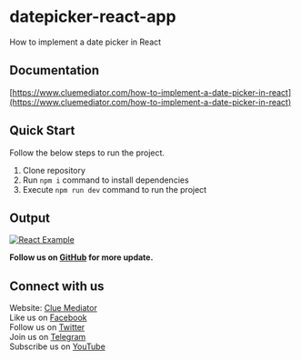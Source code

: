 # datepicker-react-app
How to implement a date picker in React

## Documentation

[https://www.cluemediator.com/how-to-implement-a-date-picker-in-react](https://www.cluemediator.com/how-to-implement-a-date-picker-in-react)

## Quick Start

Follow the below steps to run the project.

1. Clone repository
2. Run `npm i` command to install dependencies
3. Execute `npm run dev` command to run the project

## Output

[![React Example](https://www.cluemediator.com/wp-content/uploads/2023/12/output-how-to-implement-a-date-picker-in-react-clue-mediator.gif)](https://www.cluemediator.com/how-to-implement-a-date-picker-in-react)

**Follow us on [GitHub](https://github.com/cluemediator) for more update.**

## Connect with us

Website: [Clue Mediator](https://www.cluemediator.com)  
Like us on [Facebook](https://www.facebook.com/thecluemediator)  
Follow us on [Twitter](https://twitter.com/cluemediator)  
Join us on [Telegram](https://t.me/cluemediator)  
Subscribe us on [YouTube](https://www.youtube.com/ClueMediator)